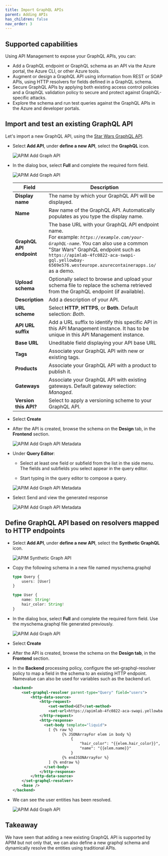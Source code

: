 ```yaml
---
title: Import GraphQL APIs
parent: Adding APIs
has_children: false
nav_order: 3
---
```


## Supported capabilities

Using API Management to expose your GraphQL APIs, you can:

- Add a GraphQL endpoint or GraphQL schema as an API via the Azure portal, the Azure CLI, or other Azure tools.
- Augment or design a GraphQL API using information from REST or SOAP APIs, using HTTP resolvers for fields defined in a GraphQL schema.
- Secure GraphQL APIs by applying both existing access control policies and a GraphQL validation policy to secure and protect against GraphQL-specific attacks.
- Explore the schema and run test queries against the GraphQL APIs in the Azure and developer portals.

## Import and test an existing GraphQL API

Let's import a new GraphQL API, using the [Star Wars GraphQL API](https://apimlab-4fc0822-aca-swapi-gql.yellowbay-6569e576.westeurope.azurecontainerapps.io/).

- Select **Add API**, under **define a new API**, select the **GraphQL** icon.

  ![APIM Add Graph API](../../assets/images/apim-graphql-add-api-1.png)

- In the dialog box, select **Full** and complete the required form field.

  ![APIM Add Graph API](../../assets/images/apim-graphql-add-api-2.png)


    | Field | Description |
    |----------------|-------|
    | **Display name** | The name by which your GraphQL API will be displayed. |
    | **Name** | Raw name of the GraphQL API. Automatically populates as you type the display name. |
    | **GraphQL API endpoint** | The base URL with your GraphQL API endpoint name. <br /> For example: *`https://example.com/your-GraphQL-name`*. You can also use a common "Star Wars" GraphQL endpoint such as `https://apimlab-4fc0822-aca-swapi-gql.yellowbay-6569e576.westeurope.azurecontainerapps.io/` as a demo. |
    | **Upload schema** | Optionally select to browse and upload your schema file to replace the schema retrieved from the GraphQL endpoint (if available).  |
    | **Description** | Add a description of your API. |
    | **URL scheme** | Select **HTTP**, **HTTPS**, or **Both**. Default selection: *Both*. |
    | **API URL suffix**| Add a URL suffix to identify this specific API in this API Management instance. It has to be unique in this API Management instance. |
    | **Base URL** | Uneditable field displaying your API base URL |
    | **Tags** | Associate your GraphQL API with new or existing tags. |
    | **Products** | Associate your GraphQL API with a product to publish it. |
    | **Gateways** | Associate your GraphQL API with existing gateways. Default gateway selection: *Managed*. |
    | **Version this API?** | Select to apply a versioning scheme to your GraphQL API. |

- Select **Create**
- After the API is created, browse the schema on the **Design** tab, in the **Frontend** section.

  ![APIM Add Graph API Metadata](../../assets/images/apim-graphql-add-api-3.png)

-  Under **Query Editor**:
    - Select at least one field or subfield from the list in the side menu. The fields and subfields you select appear in the query editor.

    - Start typing in the query editor to compose a query.

    ![APIM Add Graph API Metadata](../../assets/images/apim-graphql-add-api-4.png)

- Select Send and view the generated response

  ![APIM Add Graph API Metadata](../../assets/images/apim-graphql-add-api-5.png)

## Define GraphQL API based on resolvers mapped to HTTP endpoints

- Select **Add API**, under **define a new API**, select the **Synthetic GraphQL** icon.

  ![APIM Synthetic Graph API](../../assets/images/apim-graphql-add-api-synthetic-1.png)

- Copy the following schema in a new file named myschema.graphql
  ```typescript
  type Query {
      users: [User]
  }

  type User {
      name: String!
      hair_color: String!
  }
  ```

- In the dialog box, select **Full** and complete the required form field. Use the myschema.graphql file generated previously.

  ![APIM Add Graph API](../../assets/images/apim-graphql-add-api-synthetic-2.png)

- Select **Create**

- After the API is created, browse the schema on the **Design tab**, in the **Frontend** section.

- In the **Backend** processing policy, configure the set-graphql-resolver policy to map a field in the schema to an existing HTTP endpoint. Namevalue can also be used for variables such as the backend url.

  ```xml
  <backend>
      <set-graphql-resolver parent-type="Query" field="users">
          <http-data-source>
              <http-request>
                  <set-method>GET</set-method>
                  <set-url>https://apimlab-4fc0822-aca-swapi.yellowbay-6569e576.westeurope.azurecontainerapps.io/api/people/</set-url>
              </http-request>
              <http-response>
                <set-body template="liquid">
                  [ {% raw %}
                        {% JSONArrayFor elem in body %}
                            {
                                "hair_color": "{{elem.hair_color}}",
                                "name": "{{elem.name}}"
                            }
                        {% endJSONArrayFor %}
                  ] {% endraw %}
                </set-body>
              </http-response>
          </http-data-source>
      </set-graphql-resolver>
      <base />
  </backend>
  ```
- We can see the user entities has been resolved.

  ![APIM Add Graph API](../../assets/images/apim-graphql-add-api-synthetic-3.png)

## Takeaway

We have seen that adding a new existing GraphQL API is supported by APIM but not only that, we can also define a new graphql schema and dynamically resolve the entities using traditional APIs.